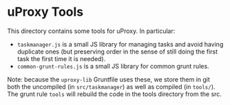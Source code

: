 # uProxy Tools

This directory contains some tools for uProxy. In particular:

 * `taskmanager.js` is a small JS library for managing tasks and avoid having duplicate ones (but preserving order in the sense of still doing the first task the first time it is needed).
 * `common-grunt-rules.js` is a small JS library for common grunt rules.

Note: because the `uproxy-lib` Gruntfile uses these, we store them in git both the uncompiled (in `src/taskmanager`) as well as compiled (in `tools/`). The grunt rule `tools` will rebuild the code in the tools directory from the src.
